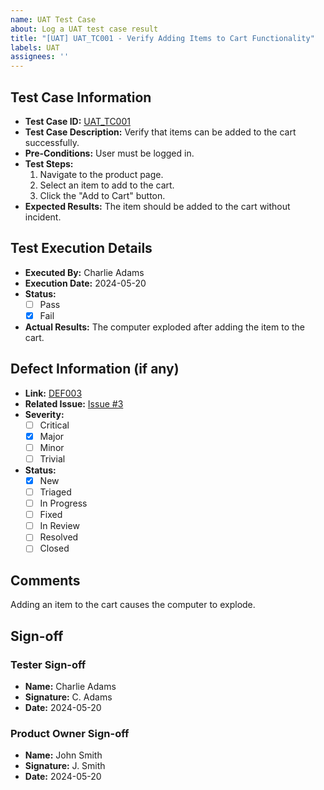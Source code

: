 ```yaml
---
name: UAT Test Case
about: Log a UAT test case result
title: "[UAT] UAT_TC001 - Verify Adding Items to Cart Functionality"
labels: UAT
assignees: ''
---
```


## Test Case Information
- **Test Case ID:** [UAT_TC001](../test-cases/uat/UAT_TC001.md)
- **Test Case Description:** Verify that items can be added to the cart successfully.
- **Pre-Conditions:** User must be logged in.
- **Test Steps:** 
  1. Navigate to the product page.
  2. Select an item to add to the cart.
  3. Click the "Add to Cart" button.
- **Expected Results:** The item should be added to the cart without incident.

## Test Execution Details
- **Executed By:** Charlie Adams
- **Execution Date:** 2024-05-20
- **Status:** 
  - [ ] Pass
  - [x] Fail
- **Actual Results:** The computer exploded after adding the item to the cart.

## Defect Information (if any)
- **Link:** [DEF003](../../defects/DEF003.md)
- **Related Issue:** [Issue #3](https://github.com/your-repo/issues/3)
- **Severity:** 
  - [ ] Critical
  - [x] Major
  - [ ] Minor
  - [ ] Trivial
- **Status:**
  - [x] New
  - [ ] Triaged
  - [ ] In Progress
  - [ ] Fixed
  - [ ] In Review
  - [ ] Resolved
  - [ ] Closed

## Comments
Adding an item to the cart causes the computer to explode.

## Sign-off
### Tester Sign-off
- **Name:** Charlie Adams
- **Signature:** C. Adams
- **Date:** 2024-05-20

### Product Owner Sign-off
- **Name:** John Smith
- **Signature:** J. Smith
- **Date:** 2024-05-20
